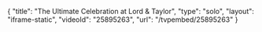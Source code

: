 {
    "title": "The Ultimate Celebration at Lord & Taylor",
    "type": "solo",
    "layout": "iframe-static",
    "videoId": "25895263",
    "url": "\/tvpembed\/25895263"
}